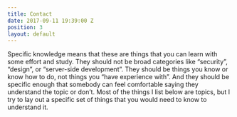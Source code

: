 ```yaml
---
title: Contact
date: 2017-09-11 19:39:00 Z
position: 3
layout: default
---
```


Specific knowledge means that these are things that you can learn with some effort and study. They should not be broad categories like “security”, “design”, or “server-side development”. They should be things you know or know how to do, not things you “have experience with”. And they should be specific enough that somebody can feel comfortable saying they understand the topic or don’t. Most of the things I list below are topics, but I try to lay out a specific set of things that you would need to know to understand it.